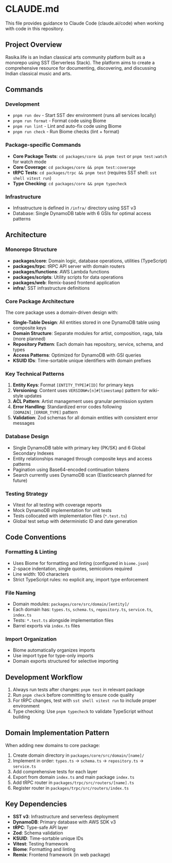 # CLAUDE.md

This file provides guidance to Claude Code (claude.ai/code) when working with code in this repository.

## Project Overview

Rasika.life is an Indian classical arts community platform built as a monorepo using SST (Serverless Stack). The platform aims to create a comprehensive resource for documenting, discovering, and discussing Indian classical music and arts.

## Commands

### Development
- `pnpm run dev` - Start SST dev environment (runs all services locally)
- `pnpm run format` - Format code using Biome 
- `pnpm run lint` - Lint and auto-fix code using Biome
- `pnpm run check` - Run Biome checks (lint + format)

### Package-specific Commands
- **Core Package Tests**: `cd packages/core && pnpm test` or `pnpm test:watch` for watch mode
- **Core Coverage**: `cd packages/core && pnpm test:coverage`
- **tRPC Tests**: `cd packages/trpc && pnpm test` (requires SST shell: `sst shell vitest run`)
- **Type Checking**: `cd packages/core && pnpm typecheck`

### Infrastructure
- Infrastructure is defined in `/infra/` directory using SST v3
- Database: Single DynamoDB table with 6 GSIs for optimal access patterns

## Architecture

### Monorepo Structure
- **packages/core**: Domain logic, database operations, utilities (TypeScript)
- **packages/trpc**: tRPC API server with domain routers
- **packages/functions**: AWS Lambda functions  
- **packages/scripts**: Utility scripts for data operations
- **packages/web**: Remix-based frontend application
- **infra/**: SST infrastructure definitions

### Core Package Architecture

The core package uses a domain-driven design with:

- **Single-Table Design**: All entities stored in one DynamoDB table using composite keys
- **Domain Structure**: Separate modules for artist, composition, raga, tala (more planned)
- **Repository Pattern**: Each domain has repository, service, schema, and types
- **Access Patterns**: Optimized for DynamoDB with GSI queries
- **KSUID IDs**: Time-sortable unique identifiers with domain prefixes

### Key Technical Patterns

1. **Entity Keys**: Format `[ENTITY_TYPE]#[ID]` for primary keys
2. **Versioning**: Content uses `VERSION#v[n]#[timestamp]` pattern for wiki-style updates
3. **ACL Pattern**: Artist management uses granular permission system
4. **Error Handling**: Standardized error codes following `[DOMAIN]_[ERROR_TYPE]` pattern
5. **Validation**: Zod schemas for all domain entities with consistent error messages

### Database Design

- Single DynamoDB table with primary key (PK/SK) and 6 Global Secondary Indexes
- Entity relationships managed through composite keys and access patterns
- Pagination using Base64-encoded continuation tokens
- Search currently uses DynamoDB scan (Elasticsearch planned for future)

### Testing Strategy

- Vitest for all testing with coverage reports
- Mock DynamoDB implementation for unit tests
- Tests collocated with implementation files (`*.test.ts`)
- Global test setup with deterministic ID and date generation

## Code Conventions

### Formatting & Linting
- Uses Biome for formatting and linting (configured in `biome.json`)
- 2-space indentation, single quotes, semicolons required
- Line width: 100 characters
- Strict TypeScript rules: no explicit any, import type enforcement

### File Naming
- Domain modules: `packages/core/src/domain/[entity]/`
- Each domain has: `types.ts`, `schema.ts`, `repository.ts`, `service.ts`, `index.ts`
- Tests: `*.test.ts` alongside implementation files
- Barrel exports via `index.ts` files

### Import Organization
- Biome automatically organizes imports
- Use import type for type-only imports
- Domain exports structured for selective importing

## Development Workflow

1. Always run tests after changes: `pnpm test` in relevant package
2. Run `pnpm check` before committing to ensure code quality
3. For tRPC changes, test with `sst shell vitest run` to include proper environment
4. Type checking: Use `pnpm typecheck` to validate TypeScript without building

## Domain Implementation Pattern

When adding new domains to core package:

1. Create domain directory in `packages/core/src/domain/[name]/`
2. Implement in order: `types.ts` → `schema.ts` → `repository.ts` → `service.ts`
3. Add comprehensive tests for each layer
4. Export from domain `index.ts` and main package `index.ts`
5. Add tRPC router in `packages/trpc/src/routers/[name].ts`
6. Register router in `packages/trpc/src/routers/index.ts`

## Key Dependencies

- **SST v3**: Infrastructure and serverless deployment
- **DynamoDB**: Primary database with AWS SDK v3
- **tRPC**: Type-safe API layer
- **Zod**: Schema validation
- **KSUID**: Time-sortable unique IDs
- **Vitest**: Testing framework
- **Biome**: Formatting and linting
- **Remix**: Frontend framework (in web package)
